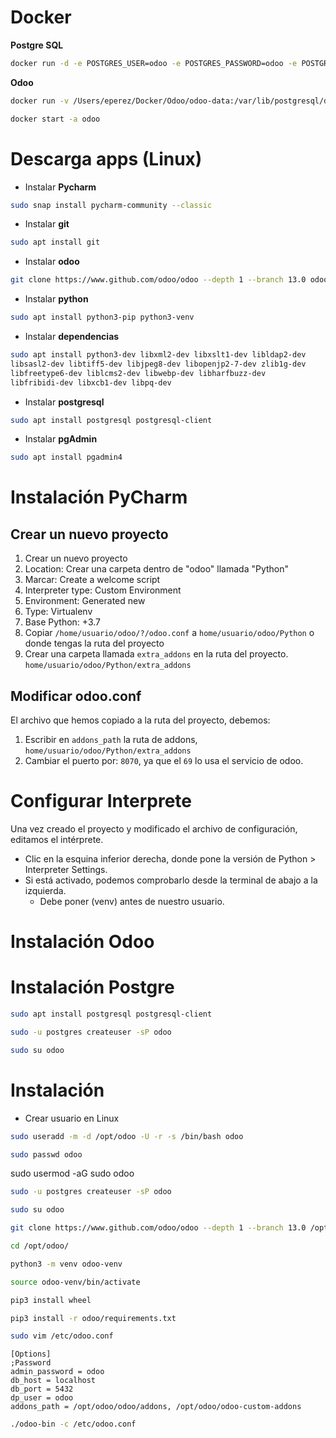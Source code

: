 

# Docker

**Postgre SQL**

```bash
docker run -d -e POSTGRES_USER=odoo -e POSTGRES_PASSWORD=odoo -e POSTGRES_DB=postgres --name db postgres
```

**Odoo**

```bash
docker run -v /Users/eperez/Docker/Odoo/odoo-data:/var/lib/postgresql/data -v /Users/eperez/Docker/Odoo/odoo-custom-addons:/mnt/extra-addons -v /Users/eperez/Docker/Odoo/odoo-conf:/etc/odoo -p 8069:8069 --name odoo --link db:db -t odoo
```

```bash
docker start -a odoo
```




# Descarga apps (Linux)

- Instalar **Pycharm**
```bash
sudo snap install pycharm-community --classic
```

- Instalar **git**
```bash
sudo apt install git
```

- Instalar **odoo**
```bash
git clone https://www.github.com/odoo/odoo --depth 1 --branch 13.0 odoo
```

- Instalar **python**
```bash
sudo apt install python3-pip python3-venv
```

- Instalar **dependencias**
```bash
sudo apt install python3-dev libxml2-dev libxslt1-dev libldap2-dev
libsasl2-dev libtiff5-dev libjpeg8-dev libopenjp2-7-dev zlib1g-dev
libfreetype6-dev liblcms2-dev libwebp-dev libharfbuzz-dev
libfribidi-dev libxcb1-dev libpq-dev
```

- Instalar **postgresql**
```bash
sudo apt install postgresql postgresql-client
```

- Instalar **pgAdmin**
```bash
sudo apt install pgadmin4
```


# Instalación PyCharm
## Crear un nuevo proyecto

1. Crear un nuevo proyecto
2. Location: Crear una carpeta dentro de "odoo" llamada "Python"
3. Marcar: Create a welcome script
4. Interpreter type: Custom Environment
5. Environment: Generated new
6. Type: Virtualenv
7. Base Python: +3.7
8. Copiar `/home/usuario/odoo/?/odoo.conf` a `home/usuario/odoo/Python` o donde tengas la ruta del proyecto
9. Crear una carpeta llamada `extra_addons` en la ruta del proyecto. `home/usuario/odoo/Python/extra_addons`

## Modificar odoo.conf

El archivo que hemos copiado a la ruta del proyecto, debemos:
1. Escribir en `addons_path` la ruta de addons, `home/usuario/odoo/Python/extra_addons`
2. Cambiar el puerto por: `8070`, ya que el `69` lo usa el servicio de odoo.

# Configurar Interprete

Una vez creado el proyecto y modificado el archivo de configuración, editamos el intérprete.
- Clic en la esquina inferior derecha, donde pone la versión de Python > Interpreter Settings.
- Si está activado, podemos comprobarlo desde la terminal de abajo a la izquierda.
	- Debe poner (venv) antes de nuestro usuario.

# Instalación Odoo


# Instalación Postgre

```bash
sudo apt install postgresql postgresql-client
```

```bash
sudo -u postgres createuser -sP odoo
```

```bash
sudo su odoo
```




# Instalación 

- Crear usuario en Linux
```bash
sudo useradd -m -d /opt/odoo -U -r -s /bin/bash odoo
```

```bash
sudo passwd odoo
```

sudo usermod -aG sudo odoo
```bash
sudo -u postgres createuser -sP odoo
``` 

```bash
sudo su odoo
``` 

```bash
git clone https://www.github.com/odoo/odoo --depth 1 --branch 13.0 /opt/odoo/odoo
``` 

```bash
cd /opt/odoo/
```

```bash
python3 -m venv odoo-venv
``` 

```bash
source odoo-venv/bin/activate
``` 

```bash
pip3 install wheel
``` 

```bash
pip3 install -r odoo/requirements.txt
``` 

```bash
sudo vim /etc/odoo.conf
``` 

```
[Options]
;Password 
admin_password = odoo
db_host = localhost
db_port = 5432
dp_user = odoo
addons_path = /opt/odoo/odoo/addons, /opt/odoo/odoo-custom-addons
``` 

```bash
./odoo-bin -c /etc/odoo.conf
``` 


